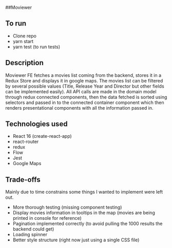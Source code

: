 ##Moviewer
## To run
- Clone repo
- yarn start
- yarn test (to run tests)

## Description
Moviewer FE fetches a movies list coming from the backend, stores it in a Redux Store and displays it
in google maps. The movies list can be filtered by several possible values (Title, Release Year and Director but
other fields can be implemented easily). All API calls are made in the domain model through redux connected components,
then the data fetched is sorted using selectors and passed in to the connected container component which then renders
presentational components with all the information passed in.

## Technologies used
- React 16 (create-react-app)
- react-router
- redux
- Flow
- Jest
- Google Maps

## Trade-offs
Mainly due to time constrains some things I wanted to implement were left out.
- More thorough testing (missing component testing)
- Display movies information in tooltips in the map (movies are being printed in console for reference)
- Pagination implemented correctly (to avoid pulling the 1000 results the backend could get)
- Loading spinner
- Better style structure (right now just using a single CSS file)